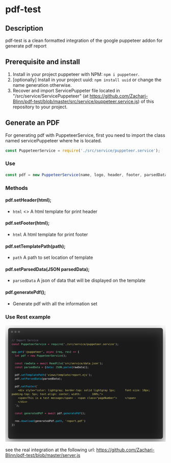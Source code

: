 # pdf-test

## Description

pdf-test is a clean formatted integration of the google puppeteer addon for generate pdf report

## Prerequisite and install

1. Install in your project puppeteer with NPM: `npm i puppeteer`.
2. [optionally] Install in your project uuid: `npm install uuid` or change the name generation otherwise.
3. Recover and import ServicePuppeter file located in "/src/service/ServicePuppeteer" (at https://github.com/Zachari-Blinn/pdf-test/blob/master/src/service/puppeteer.service.js) of this repository to your project.

## Generate an PDF

For generating pdf with PuppeteerService, first you need to import the class named servicePuppeteer where he is located.

```js
const PuppeteerService = require('./src/service/puppeteer.service');
```

### Use

```js 
const pdf = new PuppeteerService(name, logo, header, footer, parsedData, templatePath);
```

### Methods

#### pdf.setHeader(html);
  * `html` <<string>> A html template for print header  
#### pdf.setFooter(html);
  * `html` <string> A html template for print footer
#### pdf.setTemplatePath(path);
  * `path` <string> A path to set location of template
#### pdf.setParsedData(JSON parsedData);
  * `parsedData` <JSON> A json of data that will be displayed on the template
#### pdf.generatePdf();
  * Generate pdf with all the information set

### Use Rest example

<p align="center">
  <img src="./img/use_example.png" alt="Size Limit CLI">
</p>

see the real integration at the following url: https://github.com/Zachari-Blinn/pdf-test/blob/master/server.js
